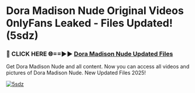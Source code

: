 # Dora Madison Nude Original Videos 0nlyFans Leaked - Files Updated! (5sdz)

<h3>🔴 CLICK HERE 🌐==►► <a href="https://tinyurl.com/yrmya6cz" rel="nofollow">Dora Madison Nude Updated Files</a></h3>

Get Dora Madison Nude and all content. Now you can access all videos and pictures of Dora Madison Nude. New Updated Files 2025!

[![5sdz](https://i.imgur.com/FMdXYCs.gif)](https://tinyurl.com/yrmya6cz)
